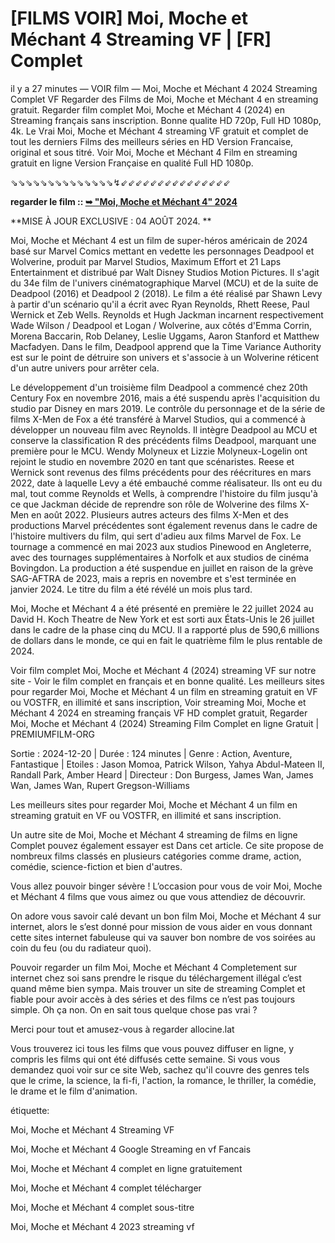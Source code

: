 # [FILMS VOIR] Moi, Moche et Méchant 4 Streaming VF | [FR] Complet

il y a 27 minutes — VOIR film — Moi, Moche et Méchant 4 2024 Streaming Complet VF Regarder des Films de Moi, Moche et Méchant 4 en streaming gratuit. Regarder film complet Moi, Moche et Méchant 4 (2024) en Streaming français sans inscription. Bonne qualite HD 720p, Full HD 1080p, 4k. Le Vrai Moi, Moche et Méchant 4 streaming VF gratuit et complet de tout les derniers Films des meilleurs séries en HD Version Francaise, original et sous titré. Voir Moi, Moche et Méchant 4 Film en streaming gratuit en ligne Version Française en qualité Full HD 1080p.

⇘⇘⇘⇘⇘⇘⇘⇘⇘⇘⇘⇘⇘⇘↯⇙⇙⇙⇙⇙⇙⇙⇙⇙⇙⇙⇙⇙⇙⇙

**regarder le film :: [➥ "Moi, Moche et Méchant 4" 2024](https://is.gd/xM2qy2)**


**MISE À JOUR EXCLUSIVE : 04 AOÛT 2024. **

Moi, Moche et Méchant 4 est un film de super-héros américain de 2024 basé sur Marvel Comics mettant en vedette les personnages Deadpool et Wolverine, produit par Marvel Studios, Maximum Effort et 21 Laps Entertainment et distribué par Walt Disney Studios Motion Pictures. Il s'agit du 34e film de l'univers cinématographique Marvel (MCU) et de la suite de Deadpool (2016) et Deadpool 2 (2018). Le film a été réalisé par Shawn Levy à partir d'un scénario qu'il a écrit avec Ryan Reynolds, Rhett Reese, Paul Wernick et Zeb Wells. Reynolds et Hugh Jackman incarnent respectivement Wade Wilson / Deadpool et Logan / Wolverine, aux côtés d'Emma Corrin, Morena Baccarin, Rob Delaney, Leslie Uggams, Aaron Stanford et Matthew Macfadyen. Dans le film, Deadpool apprend que la Time Variance Authority est sur le point de détruire son univers et s'associe à un Wolverine réticent d'un autre univers pour arrêter cela.

Le développement d'un troisième film Deadpool a commencé chez 20th Century Fox en novembre 2016, mais a été suspendu après l'acquisition du studio par Disney en mars 2019. Le contrôle du personnage et de la série de films X-Men de Fox a été transféré à Marvel Studios, qui a commencé à développer un nouveau film avec Reynolds. Il intègre Deadpool au MCU et conserve la classification R des précédents films Deadpool, marquant une première pour le MCU. Wendy Molyneux et Lizzie Molyneux-Logelin ont rejoint le studio en novembre 2020 en tant que scénaristes. Reese et Wernick sont revenus des films précédents pour des réécritures en mars 2022, date à laquelle Levy a été embauché comme réalisateur. Ils ont eu du mal, tout comme Reynolds et Wells, à comprendre l'histoire du film jusqu'à ce que Jackman décide de reprendre son rôle de Wolverine des films X-Men en août 2022. Plusieurs autres acteurs des films X-Men et des productions Marvel précédentes sont également revenus dans le cadre de l'histoire multivers du film, qui sert d'adieu aux films Marvel de Fox. Le tournage a commencé en mai 2023 aux studios Pinewood en Angleterre, avec des tournages supplémentaires à Norfolk et aux studios de cinéma Bovingdon. La production a été suspendue en juillet en raison de la grève SAG-AFTRA de 2023, mais a repris en novembre et s'est terminée en janvier 2024. Le titre du film a été révélé un mois plus tard.

Moi, Moche et Méchant 4 a été présenté en première le 22 juillet 2024 au David H. Koch Theatre de New York et est sorti aux États-Unis le 26 juillet dans le cadre de la phase cinq du MCU. Il a rapporté plus de 590,6 millions de dollars dans le monde, ce qui en fait le quatrième film le plus rentable de 2024.

Voir film complet Moi, Moche et Méchant 4 (2024) streaming VF sur notre site - Voir le film complet en français et en bonne qualité. Les meilleurs sites pour regarder Moi, Moche et Méchant 4 un film en streaming gratuit en VF ou VOSTFR, en illimité et sans inscription, Voir streaming Moi, Moche et Méchant 4 2024 en streaming français VF HD complet gratuit, Regarder Moi, Moche et Méchant 4 (2024) Streaming Film Complet en ligne Gratuit | PREMIUMFILM-ORG

Sortie : 2024-12-20 | Durée : 124 minutes | Genre : Action, Aventure, Fantastique | Etoiles : Jason Momoa, Patrick Wilson, Yahya Abdul-Mateen II, Randall Park, Amber Heard | Directeur : Don Burgess, James Wan, James Wan, James Wan, Rupert Gregson-Williams

Les meilleurs sites pour regarder Moi, Moche et Méchant 4 un film en streaming gratuit en VF ou VOSTFR, en illimité et sans inscription.

Un autre site de Moi, Moche et Méchant 4 streaming de films en ligne Complet pouvez également essayer est Dans cet article. Ce site propose de nombreux films classés en plusieurs catégories comme drame, action, comédie, science-fiction et bien d'autres.

Vous allez pouvoir binger sévère ! L’occasion pour vous de voir Moi, Moche et Méchant 4 films que vous aimez ou que vous attendiez de découvrir.

On adore vous savoir calé devant un bon film Moi, Moche et Méchant 4 sur internet, alors le s’est donné pour mission de vous aider en vous donnant cette sites internet fabuleuse qui va sauver bon nombre de vos soirées au coin du feu (ou du radiateur quoi).

Pouvoir regarder un film Moi, Moche et Méchant 4 Completement sur internet chez soi sans prendre le risque du téléchargement illégal c’est quand même bien sympa. Mais trouver un site de streaming Complet et fiable pour avoir accès à des séries et des films ce n’est pas toujours simple. Oh ça non. On en sait tous quelque chose pas vrai ?

Merci pour tout et amusez-vous à regarder allocine.lat

Vous trouverez ici tous les films que vous pouvez diffuser en ligne, y compris les films qui ont été diffusés cette semaine. Si vous vous demandez quoi voir sur ce site Web, sachez qu'il couvre des genres tels que le crime, la science, la fi-fi, l'action, la romance, le thriller, la comédie, le drame et le film d'animation.

étiquette:

Moi, Moche et Méchant 4 Streaming VF

Moi, Moche et Méchant 4 Google Streaming en vf Fancais

Moi, Moche et Méchant 4 complet en ligne gratuitement

Moi, Moche et Méchant 4 complet télécharger

Moi, Moche et Méchant 4 complet sous-titre

Moi, Moche et Méchant 4 2023 streaming vf
